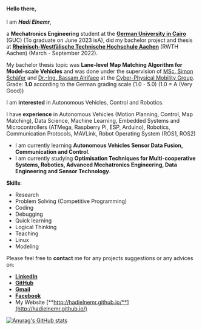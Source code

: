 #### Hello there, 
I am **_Hadi Elnemr_**,

a **Mechatronics Engineering** student at the [**German University in Cairo**](https://www.guc.edu.eg/) (GUC) (To graduate on June 2023 isA), did my bachelor project and thesis at [**Rheinisch-Westfälische Technische Hochschule Aachen**](https://www.rwth-aachen.de) (RWTH Aachen) (March - September 2022).

My bachelor thesis topic was **Lane-level Map Matching Algorithm for Model-scale Vehicles** and was done under the supervision of [MSc. Simon Schäfer](https://embedded.rwth-aachen.de/doku.php?id=lehrstuhl:mitarbeiter:schaefer) and [Dr.-Ing. Bassam Alrifaee](https://embedded.rwth-aachen.de/doku.php?id=en:lehrstuhl:mitarbeiter:alrifaee) at the [Cyber-Physical Mobility Group](https://embedded.rwth-aachen.de/doku.php?id=en:forschung:mobility).
Grade: **1.0** according to the German grading scale (1.0 - 5.0) (1.0 = A (Very Good))

I am **interested** in Autonomous Vehicles, Control and Robotics.

I have **experience** in Autonomous Vehicles (Motion Planning, Control, Map Matching), Data Science, Machine Learning, Embedded Systems and Microcontrollers (ATMega, Raspberry Pi, ESP, Arduino), Robotics, Communication Protocols, MAVLink, Robot Operating System (ROS1, ROS2)

* I am currently learning **Autonomous Vehicles Sensor Data Fusion, Communication and Control**.
* I am currently studying **Optimisation Techniques for Multi-cooperative Systems, Robotics, Advanced Mechatronics Engineering, Data Engineering and Sensor Technology**.

**Skills**:
* Research
* Problem Solving (Competitive Programming)
* Coding
* Debugging
* Quick learning
* Logical Thinking
* Teaching
* Linux
* Modeling


Please feel free to **contact** me for any projects suggestions or any advices on: 
* [**LinkedIn**](https://www.linkedin.com/in/hadi-elnemr/)
* [**GitHub**](https://github.com/HadiElnemr)
* [**Gmail**](hadi.elnemr@gmail.com)
* [**Facebook**](https://www.facebook.com/hadi.elnimr)
* My Website [**http://hadielnemr.github.io/**](http://hadielnemr.github.io/)

[![Anurag's GitHub stats](https://github-readme-stats.vercel.app/api?username=HadiElnemr&show_icons=true&theme=vision-friendly-dark)](https://github.com/anuraghazra/github-readme-stats)
